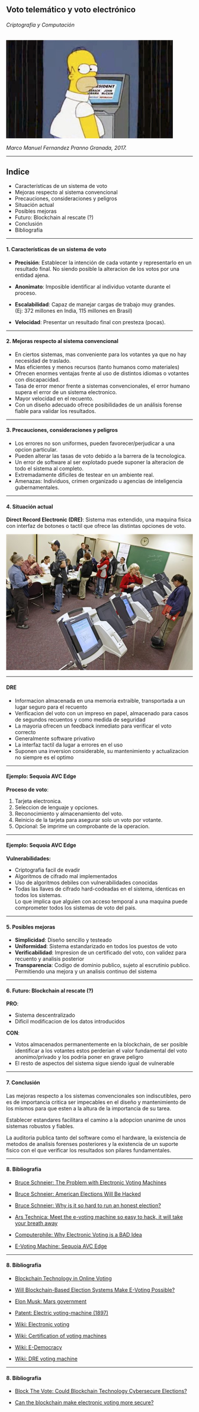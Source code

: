 <!-- $theme: gaia -->
<!-- $size: 16:9 -->

## Voto telemático y voto electrónico
###### Criptografía y Computación

![homer](images/homer.jpg)

*Marco Manuel Fernandez Pranno*
*Granada, 2017.*

---

## Indice

* Características de un sistema de voto
* Mejoras respecto al sistema convencional
* Precauciones, consideraciones y peligros
* Situación actual
* Posibles mejoras
* Futuro: Blockchain al rescate (?)
* Conclusión
* Bibliografía

---

#### 1. Características de un sistema de voto

 - __Precisión__: Establecer la intención de cada votante y representarlo en un resultado final. No siendo posible la alteracion de los votos por una entidad ajena.
 
 - __Anonimato__: Imposible identificar al individuo votante durante el proceso. 
 - __Escalabilidad__: Capaz de manejar cargas de trabajo muy grandes.  
 (Ej: 372 millones en India, 115 millones en Brasil)
 - __Velocidad__: Presentar un resultado final con presteza (pocas).

---

#### 2. Mejoras respecto al sistema convencional

- En ciertos sistemas, mas conveniente para los votantes ya que no hay necesidad de traslado.  
- Mas eficientes y menos recursos (tanto humanos como materiales)
- Ofrecen enormes ventajas frente al uso de distintos idiomas o votantes con discapacidad.
- Tasa de error menor frente a sistemas convencionales, el error humano supera el error de un sistema electronico.
- Mayor velocidad en el recuento.
- Con un diseño adecuado ofrece posibilidades de un análisis forense fiable para validar los resultados.

---

#### 3. Precauciones, consideraciones y peligros

- Los errores no son uniformes, pueden favorecer/perjudicar a una opcion particular.
- Pueden alterar las tasas de voto debido a la barrera de la tecnologica. 
- Un error de software al ser explotado puede suponer la alteracion de todo el sistema al completo.
- Extremadamente dificiles de testear en un ambiente real.
- Amenazas: Individuos, crimen organizado u agencias de inteligencia gubernamentales.

---

#### 4. Situación actual

__Direct Record Electronic (DRE)__: Sistema mas extendido, una maquina fisica con interfaz de botones o tactil que ofrece las distintas opciones de voto.

![dre1](images/dre1.jpg) 

---

#### DRE
 
- Informacion almacenada en una memoria extraible, transportada a un lugar seguro para el recuento
- Verificacion del voto con un impreso en papel, almacenado para casos de segundos recuentos y como medida de seguridad
- La mayoria ofrecen un feedback inmediato para verificar el voto correcto
- Generalmente software privativo
- La interfaz tactil da lugar a errores en el uso
- Suponen una inversion considerable, su mantenimiento y actualizacion no siempre es el optimo

---

#### Ejemplo: Sequoia AVC Edge

__Proceso de voto__:
1. Tarjeta electronica.
2. Seleccion de lenguaje y opciones.
3. Reconocimiento y almacenamiento del voto.
4. Reinicio de la tarjeta para asegurar solo un voto por votante.
5. Opcional: Se imprime un comprobante de la operacion.

---

#### Ejemplo: Sequoia AVC Edge

__Vulnerabilidades:__

- Criptografia facil de evadir
- Algoritmos de cifrado mal implementados
- Uso de algoritmos debiles con vulnerabilidades conocidas
- Todas las llaves de cifrado hard-codeadas en el sistema, identicas en todos los sistemas.  
  Lo que implica que alguien con acceso temporal a una maquina puede comprometer todos los sistemas de voto del pais.


---

#### 5. Posibles mejoras

- __Simplicidad__: Diseño sencillo y testeado
- __Uniformidad__: Sistema estandarizado en todos los puestos de voto
- __Verificabilidad__: Impresion de un certificado del voto, con validez para recuento y analisis posterior
- __Transparencia__: Codigo de dominio publico, sujeto al escrutinio publico. Permitiendo una mejora y un analisis continuo del sistema

---

#### 6. Futuro: Blockchain al rescate (?)

__PRO__:

- Sistema descentralizado
- Dificil modificacion de los datos introducidos

__CON__:

- Votos almacenados permanentemente en la blockchain, de ser posible identificar a los votantes estos perderian el valor fundamental del voto anonimo/privado y los podria poner en grave peligro
- El resto de aspectos del sistema sigue siendo igual de vulnerable

---

#### 7. Conclusión

Las mejoras respecto a los sistemas convencionales son indiscutibles, pero es de importancia critica ser impecables en el diseño y mantenimiento de los mismos para que esten a la altura de la importancia de su tarea.    

Establecer estandares facilitara el camino a la adopcion unanime de unos sistemas robustos y fiables.

La auditoria publica tanto del software como el hardware, la existencia de metodos de analisis forenses posteriores y la existencia de un suporte fisico con el que verificar los resultados son pilares fundamentales.  

---

#### 8. Bibliografía

- [Bruce Schneier: The Problem with Electronic Voting Machines](https://www.schneier.com/blog/archives/2004/11/the_problem_wit.html)

- [Bruce Schneier: American Elections Will Be Hacked](https://youtu.be/WU-Ibf-Fwj0)

- [Bruce Schneier: Why is it so hard to run an honest election?](https://www.schneier.com/blog/archives/2004/10/getting_out_the.html)

- [Ars Technica: Meet the e-voting machine so easy to hack, it will take your breath away](https://arstechnica.com/tech-policy/2015/04/meet-the-e-voting-machine-so-easy-to-hack-it-will-take-your-breath-away/)

- [Computerphile: Why Electronic Voting is a BAD Idea](https://www.youtube.com/watch?v=w3_0x6oaDmI)

- [E-Voting Machine: Sequoia AVC Edge](https://www.verifiedvoting.org/resources/voting-equipment/sequoia/avc-edge/)

---

#### 8. Bibliografía

- [Blockchain Technology in Online Voting
](https://followmyvote.com/online-voting-technology/blockchain-technology/)

- [Will Blockchain-Based Election Systems Make E-Voting Possible?](http://www.govtech.com/security/Will-Blockchain-Based-Election-Systems-Make-E-Voting-Possible.html)

- [Elon Musk: Mars government](https://www.recode.net/2016/6/3/11852148/elon-musk-mars-government-direct-democracy)

- [Patent: Electric voting-machine (1897)](https://www.google.com/patents/US616174)

- [Wiki: Electronic voting](https://en.wikipedia.org/wiki/Electronic_voting)

- [Wiki: Certification of voting machines](https://en.wikipedia.org/wiki/Certification_of_voting_machines)

- [Wiki: E-Democracy](https://en.wikipedia.org/wiki/E-democracy)

- [Wiki: DRE voting machine](https://en.wikipedia.org/wiki/DRE_voting_machine)


--- 

#### 8. Bibliografía

- [Block The Vote: Could Blockchain Technology Cybersecure Elections?](https://www.forbes.com/sites/realspin/2016/08/30/block-the-vote-could-blockchain-technology-cybersecure-elections/#3bcff0b32ab3)

- [Can the blockchain make electronic voting more secure?
](https://www.quora.com/Can-the-blockchain-make-electronic-voting-more-secure)